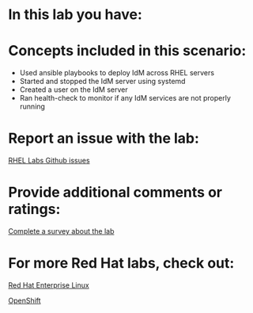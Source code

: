 # In this lab you have:
# Concepts included in this scenario:
* Used ansible playbooks to deploy IdM across RHEL servers
* Started and stopped the IdM server using systemd
* Created a user on the IdM server 
* Ran health-check to monitor if any IdM services are not properly running

# Report an issue with the lab:
[RHEL Labs Github issues](https://github.com/rhel-labs/learn-katacoda/issues)

# Provide additional comments or ratings:
[Complete a survey about the lab](https://forms.gle/vipkbKFYcKx9YYSs6)

# For more Red Hat labs, check out:
[Red Hat Enterprise Linux](https://lab.redhat.com)

[OpenShift](https://learn.openshift.com)


